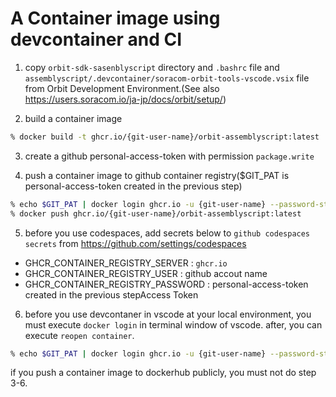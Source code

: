 # A Container image using devcontainer and CI

1. copy `orbit-sdk-sasenblyscript` directory and `.bashrc` file and `assemblyscript/.devcontainer/soracom-orbit-tools-vscode.vsix` file from Orbit Development Environment.(See also https://users.soracom.io/ja-jp/docs/orbit/setup/)

2. build a container image

```bash
% docker build -t ghcr.io/{git-user-name}/orbit-assemblyscript:latest ./
```

3. create a github personal-access-token with permission `package.write`

4. push a container image to github container registry($GIT_PAT is personal-access-token created in the previous step)

```bash
% echo $GIT_PAT | docker login ghcr.io -u {git-user-name} --password-stdin
% docker push ghcr.io/{git-user-name}/orbit-assemblyscript:latest
```

5. before you use codespaces, add secrets below to `github codespaces secrets` from https://github.com/settings/codespaces 
  - GHCR_CONTAINER_REGISTRY_SERVER : `ghcr.io`
  - GHCR_CONTAINER_REGISTRY_USER : github accout name
  - GHCR_CONTAINER_REGISTRY_PASSWORD : personal-access-token created in the previous stepAccess Token

6. before you use devcontaner in vscode at your local environment, you must execute `docker login` in terminal window of vscode. after, you can execute `reopen container`.

```bash
% echo $GIT_PAT | docker login ghcr.io -u {git-user-name} --password-stdin
```

if you push a container image to dockerhub publicly, you must not do step 3-6.
